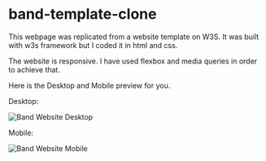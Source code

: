 # band-template-clone

This webpage was replicated from a website template on W3S. It was built with w3s framework but I coded it in html and css.

The website is responsive. I have used flexbox and media queries in order to achieve that.

Here is the Desktop and Mobile preview for you.

Desktop:

![Band Website Desktop](https://user-images.githubusercontent.com/35150718/143216559-11ddcd1d-7b0b-49e7-993e-d82784ae2288.png)

Mobile: 

![Band Website Mobile](https://user-images.githubusercontent.com/35150718/143216165-0b6e983f-3d97-413f-ab40-9a05533d22f0.png)
